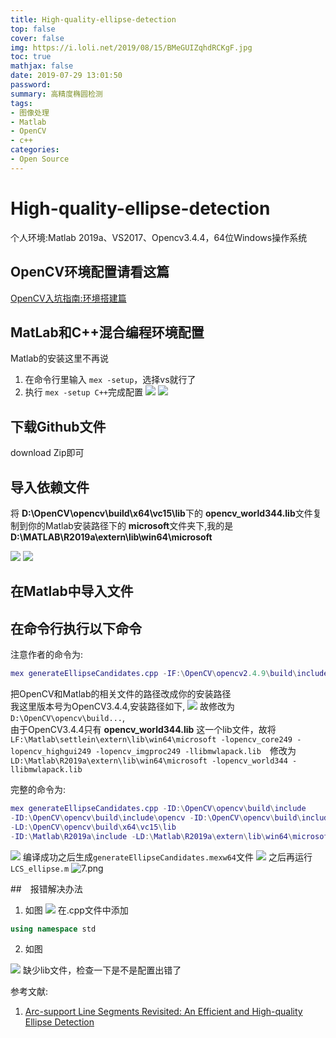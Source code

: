 ```yaml
---
title: High-quality-ellipse-detection
top: false
cover: false
img: https://i.loli.net/2019/08/15/BMeGUIZqhdRCKgF.jpg
toc: true
mathjax: false
date: 2019-07-29 13:01:50
password:
summary: 高精度椭圆检测 
tags:
- 图像处理
- Matlab
- OpenCV
- c++
categories:
- Open Source
---
```


# High-quality-ellipse-detection

个人环境:Matlab 2019a、VS2017、Opencv3.4.4，64位Windows操作系统

## OpenCV环境配置请看这篇
[OpenCV入坑指南:环境搭建篇](https://godliuyang.wang/2019/07/25/opencv-ru-keng-zhi-nan-huan-jing-da-jian-pian/)
## MatLab和C++混合编程环境配置

Matlab的安装这里不再说    
1. 在命令行里输入 `mex -setup`，选择vs就行了
2. 执行 `mex -setup C++`完成配置
![](https://i.loli.net/2019/07/29/5d3ea6561215b10575.png)
![](https://i.loli.net/2019/07/29/5d3eaa19b300f42041.png)

## 下载Github文件

download Zip即可


## 导入依赖文件

将 **D:\OpenCV\opencv\build\x64\vc15\lib**下的 **opencv_world344.lib**文件复制到你的Matlab安装路径下的 **microsoft**文件夹下,我的是 **D:\MATLAB\R2019a\extern\lib\win64\microsoft**

![](https://i.loli.net/2019/07/29/5d3ea6564f0b271051.png)
![](https://i.loli.net/2019/07/29/5d3ea6564ed8016435.png)
## 在Matlab中导入文件

## 在命令行执行以下命令

注意作者的命令为:

```matlab
mex generateEllipseCandidates.cpp -IF:\OpenCV\opencv2.4.9\build\include -IF:\OpenCV\opencv2.4.9\build\include\opencv -IF:\OpenCV\opencv2.4.9\build\include\opencv2 -LF:\OpenCV\opencv2.4.9\build\x64\vc11\lib -IF:\Matlab\settlein\extern\include -LF:\Matlab\settlein\extern\lib\win64\microsoft -lopencv_core249 -lopencv_highgui249 -lopencv_imgproc249 -llibmwlapack.lib
```

把OpenCV和Matlab的相关文件的路径改成你的安装路径    
我这里版本号为OpenCV3.4.4,安装路径如下,
![](https://i.loli.net/2019/07/29/5d3ea6561fbd474647.png)
故修改为`D:\OpenCV\opencv\build...`,    
由于OpenCV3.4.4只有 **opencv_world344.lib** 这一个lib文件，故将 `LF:\Matlab\settlein\extern\lib\win64\microsoft -lopencv_core249 -lopencv_highgui249 -lopencv_imgproc249 -llibmwlapack.lib`　修改为 `LD:\Matlab\R2019a\extern\lib\win64\microsoft -lopencv_world344 -llibmwlapack.lib`

完整的命令为:

```matlab
mex generateEllipseCandidates.cpp -ID:\OpenCV\opencv\build\include 
-ID:\OpenCV\opencv\build\include\opencv -ID:\OpenCV\opencv\build\include\opencv2 
-LD:\OpenCV\opencv\build\x64\vc15\lib 
-ID:\Matlab\R2019a\include -LD:\Matlab\R2019a\extern\lib\win64\microsoft -lopencv_world344 -llibmwlapack.lib

```

![](https://i.loli.net/2019/07/29/5d3ea65639bdf67747.png)
编译成功之后生成`generateEllipseCandidates.mexw64`文件
![](https://i.loli.net/2019/07/29/5d3ea6564e0c183020.png)
之后再运行`LCS_ellipse.m`
![7.png](https://i.loli.net/2019/07/29/5d3ea657cb9e659639.png)

##　报错解决办法
1. 如图
![](https://i.loli.net/2019/07/29/5d3eabf1c942443319.png)
在.cpp文件中添加

```cpp
using namespace std
```
2. 如图

![](https://i.loli.net/2019/07/29/5d3eabf1d457769964.png)
缺少lib文件，检查一下是不是配置出错了


参考文献:
1. [Arc-support Line Segments Revisited: An Efficient and High-quality Ellipse Detection](https://github.com/AlanLuSun/High-quality-ellipse-detection)
